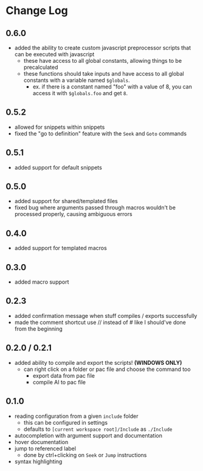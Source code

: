 # Change Log

## 0.6.0

- added the ability to create custom javascript preprocessor scripts that can be executed with javascript
  - these have access to all global constants, allowing things to be precalculated
  - these functions should take inputs and have access to all global constants with a variable named `$globals`.
    - ex. if there is a constant named "foo" with a value of 8, you can access it with `$globals.foo` and get `8`.

## 0.5.2

- allowed for snippets within snippets
- fixed the "go to definition" feature with the `Seek` and `Goto` commands 

## 0.5.1

- added support for default snippets

## 0.5.0

- added support for shared/templated files
- fixed bug where arguments passed through macros wouldn't be processed properly, causing ambiguous errors

## 0.4.0

- added support for templated macros

## 0.3.0

- added macro support

## 0.2.3

- added confirmation message when stuff compiles / exports successfully
- made the comment shortcut use // instead of # like I should've done from the beginning

## 0.2.0 / 0.2.1

- added ability to compile and export the scripts! **(WINDOWS ONLY)**
  - can right click on a folder or pac file and choose the command too
    - export data from pac file
    - compile AI to pac file

## 0.1.0

- reading configuration from a given `include` folder
  - this can be configured in settings
  - defaults to `[current workspace root]/Include` as `./Include`
- autocompletion with argument support and documentation
- hover documentation
- jump to referenced label
  - done by ctrl+clicking on `Seek` or `Jump` instructions
- syntax highlighting
